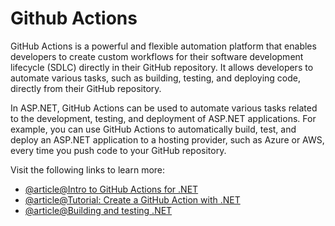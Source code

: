 # Github Actions

GitHub Actions is a powerful and flexible automation platform that enables developers to create custom workflows for their software development lifecycle (SDLC) directly in their GitHub repository. It allows developers to automate various tasks, such as building, testing, and deploying code, directly from their GitHub repository.

In ASP.NET, GitHub Actions can be used to automate various tasks related to the development, testing, and deployment of ASP.NET applications. For example, you can use GitHub Actions to automatically build, test, and deploy an ASP.NET application to a hosting provider, such as Azure or AWS, every time you push code to your GitHub repository.

Visit the following links to learn more:

- [@article@Intro to GitHub Actions for .NET](https://devblogs.microsoft.com/dotnet/dotnet-loves-github-actions/)
- [@article@Tutorial: Create a GitHub Action with .NET](https://learn.microsoft.com/en-us/dotnet/devops/create-dotnet-github-action)
- [@article@Building and testing .NET](https://docs.github.com/en/actions/automating-builds-and-tests/building-and-testing-net)
